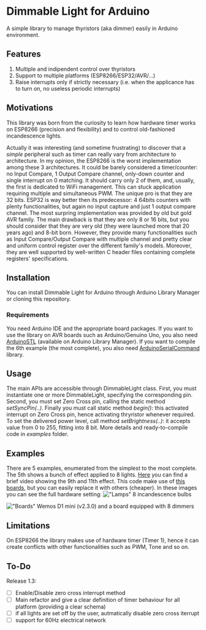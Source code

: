 # Dimmable Light for Arduino
A simple library to manage thyristors (aka dimmer) easily in Arduino environment. 

## Features
1. Multiple and indipendent control over thyristors
2. Support to multiple platforms (ESP8266/ESP32/AVR/...)
3. Raise interrupts only if strictly necessary (i.e. when the applicance has to turn on, no useless periodic interrupts)

## Motivations
This library was born from the curiosity to learn how hardware timer works on ESP8266 (precision and flexibility) and to control old-fashioned incandescence lights.

Actually it was interesting (and sometime frustrating) to discover that a *simple* peripheral such as timer can really vary from architecture to architecture. In my opinion, the ESP8266 is the worst implementation among these 3 architectures. It could be barely considered a timer/counter: no Input Compare, 1 Output Compare channel, only-down counter and single interrupt on 0 matching. It should carry only 2 of them, and, usually, the first is dedicated to WiFi management. This can stuck application requiring multiple and simultaneous PWM. The unique pro is that they are 32 bits. ESP32 is way better then its predecessor: 4 64bits counters with plenty functionalities, but again no input capture and just 1 output compare channel. The most surpring implementation was provided by old but gold AVR family. The main drawback is that they are only 8 or 16 bits, but you should consider that they are very old (they were launched more that 20 years ago) and 8-bit born. However, they provide many functionalities such as Input Compare/Output Compare with multiple channel and pretty clear and uniform control register over the different family's models. Moreover, they are well supported by well-written C header files containing complete registers' specifications.

## Installation
You can install Dimmable Light for Arduino through Arduino Library Manager or cloning this repository.

### Requirements
You need Arduino IDE and the appropriate board packages. If you want to use the library on AVR boards such as Arduino/Genuino Uno, you also need [ArduinoSTL](https://github.com/mike-matera/ArduinoSTL) (available on Arduino Library Manager). If you want to compile the 6th example (the most complete), you also need [ArduinoSerialCommand](https://github.com/kroimon/Arduino-SerialCommand) library.

## Usage
The main APIs are accessible through DimmableLight class. First, you must instantiate one or more DimmableLight, specifying the corresponding pin. Second, you must set Zero Cross pin, calling the static method *setSyncPin(..)*. Finally you must call static method *begin()*: this activated interrupt on Zero Cross pin, hence activating thryristor whenever required. To set the delivered power level, call method *setBrightness(..)*: it accepts value from 0 to 255, fitting into 8 bit. 
More details and ready-to-compile code in *examples* folder.

## Examples
There are 5 examples, enumerated from the simplest to the most complete. The 5th shows a bunch of effect applied to 8 lights. [Here](https://youtu.be/DRJcCIZw_Mw) you can find a brief video showing the 9th and 11th effect. This code make use of [this boards](https://www.ebay.it/itm/8CH-AC-LED-BULB-DIMMER-SSR-RELAY-110V-220V-SMART-HOME-ARDUINO-RASPBERRY/122631760038), but you can easily replace it with others (cheaper).
In these images you can see the full hardware setting:
!["Lamps"](https://i.ibb.co/zVBRB9k/IMG-4045.jpg "Lamps")
8 incandescence bulbs

!["Boards"](https://i.ibb.co/YN2Fktn/IMG-4041.jpg "Boards")
Wemos D1 mini (v2.3.0) and a board equipped with 8 dimmers

## Limitations
On ESP8266 the library makes use of hardware timer (Timer 1), hence it can create conflicts with other functionalities such as PWM, Tone and so on.

## To-Do
Release 1.3:

- [ ] Enable/Disable zero cross interrupt method
- [ ] Main refactor and give a clear definition of timer behaviour for all platform (providing a clear schema)
- [ ] if all lights are set off by the user, autmatically disable zero cross iterrupt 
- [ ] support for 60Hz electrical network
